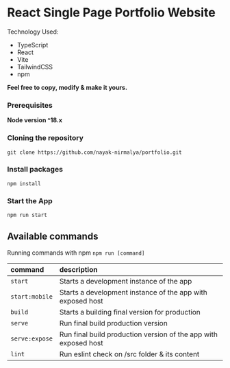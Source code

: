 # React Single Page Portfolio Website

Technology Used:

- TypeScript
- React
- Vite
- TailwindCSS
- npm

**Feel free to copy, modify & make it yours.**

### Prerequisites

**Node version ^18.x**

### Cloning the repository

```shell
git clone https://github.com/nayak-nirmalya/portfolio.git
```

### Install packages

```shell
npm install
```

### Start the App

```shell
npm run start
```

## Available commands

Running commands with npm `npm run [command]`

| command        | description                                                     |
| :------------- | :-------------------------------------------------------------- |
| `start`        | Starts a development instance of the app                        |
| `start:mobile` | Starts a development instance of the app with exposed host      |
| `build`        | Starts a building final version for production                  |
| `serve`        | Run final build production version                              |
| `serve:expose` | Run final build production version of the app with exposed host |
| `lint`         | Run eslint check on /src folder & its content                   |
